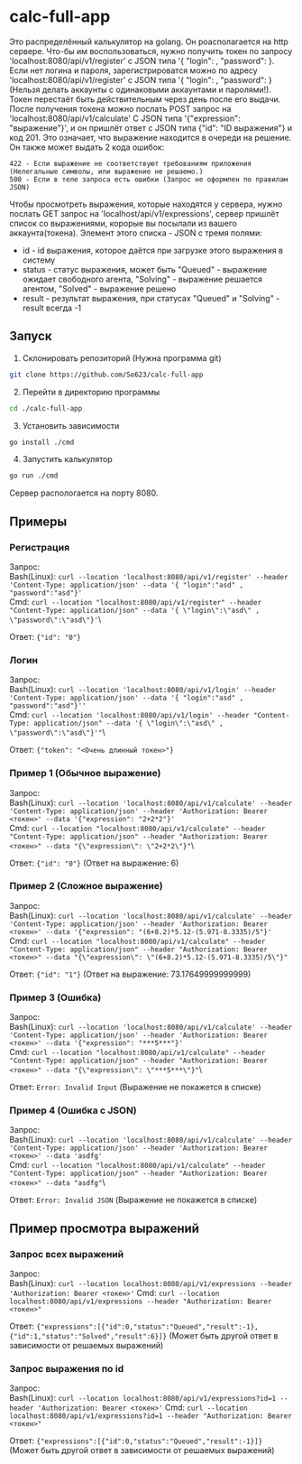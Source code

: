# calc-full-app

Это распределённый калькулятор на golang. Он роасполагается на http сервере. Что-бы им воспользоваться, нужно получить токен по запросу 'localhost:8080/api/v1/register' с JSON типа '{ "login": , "password": }. Если нет логина и пароля, зарегистрироватся можно по адресу 'localhost:8080/api/v1/register' с JSON типа '{ "login": , "password": } (Нельзя делать аккаунты с одинаковыми аккаунтами и паролями!). Токен перестаёт быть действительным через день после его выдачи. После получения токена можно послать POST запрос на 'localhost:8080/api/v1/calculate' С JSON типа '{"expression": "выражение"}', и он пришлёт ответ с JSON типа {"id": "ID выражения"} и код 201. Это означает, что выражение находится в очереди на решение. Он также может выдать 2 кода ошибок:

    422 - Если выражение не соответствуют требованиям приложения (Нелегальные символы, или выражение не решаемо.)
    500 - Если в теле запроса есть ошибки (Запрос не оформлен по правилам JSON)

Чтобы просмотреть выражения, которые находятся у сервера, нужно послать GET запрос на 'localhost/api/v1/expressions', сервер пришлёт список со выражениями, корорые вы посылали из вашего аккаунта(токена). Элемент этого списка - JSON с тремя полями:
+ id - id выражения, которое даётся при загрузке этого выражения в систему
+ status - статус выражения, может быть "Queued" - выражение ожидает свободного агента, "Solving" - выражение решается агентом, "Solved" - выражение решено
+ result - результат выражения, при статусах "Queued" и "Solving" - result всегда -1


## Запуск

1. Cклонировать репозиторий (Нужна программа git)
```bash
git clone https://github.com/Se623/calc-full-app
```
2. Перейти в директорию программы
```bash
cd ./calc-full-app
```
3. Установить зависимости
```bash
go install ./cmd
```
4. Запустить калькулятор
```bash
go run ./cmd
```

Сервер распологается на порту 8080.

## Примеры

### Регистрация
Запрос:\
Bash(Linux): `curl --location 'localhost:8080/api/v1/register' --header 'Content-Type: application/json' --data '{ "login":"asd" , "password":"asd"}'`\
Cmd: `curl --location "localhost:8080/api/v1/register" --header "Content-Type: application/json" --data '{ \"login\":\"asd\" , \"password\":\"asd\"}'`\

Ответ: `{"id": "0"}` 

### Логин
Запрос:\
Bash(Linux): `curl --location 'localhost:8080/api/v1/login' --header 'Content-Type: application/json' --data '{ "login":"asd" , "password":"asd"}''`\
Cmd: `curl --location 'localhost:8080/api/v1/login' --header "Content-Type: application/json" --data '{ \"login\":\"asd\" , \"password\":\"asd\"}'"`\

Ответ: `{"token": "<Очень длинный токен>"}` 


### Пример 1 (Обычное выражение)
Запрос:\
Bash(Linux): `curl --location 'localhost:8080/api/v1/calculate' --header 'Content-Type: application/json' --header 'Authorization: Bearer <токен>' --data '{"expression": "2+2*2"}'`\
Cmd: `curl --location "localhost:8080/api/v1/calculate" --header "Content-Type: application/json" --header "Authorization: Bearer <токен>" --data "{\"expression\": \"2+2*2\"}"`\

Ответ: `{"id": "0"}` (Ответ на выражение: 6)

### Пример 2 (Сложное выражение)
Запрос:\
Bash(Linux): `curl --location 'localhost:8080/api/v1/calculate' --header 'Content-Type: application/json' --header 'Authorization: Bearer <токен>' --data '{"expression": "(6+8.2)*5.12-(5.971-8.3335)/5"}'`\
Cmd: `curl --location "localhost:8080/api/v1/calculate" --header "Content-Type: application/json" --header "Authorization: Bearer <токен>" --data "{\"expression\": \"(6+8.2)*5.12-(5.971-8.3335)/5\"}"`

Ответ: `{"id": "1"}` (Ответ на выражение: 73.17649999999999)

### Пример 3 (Ошибка)
Запрос:\
Bash(Linux): `curl --location 'localhost:8080/api/v1/calculate' --header 'Content-Type: application/json' --header 'Authorization: Bearer <токен>' --data '{"expression": "***5***"}'`\
Cmd: `curl --location "localhost:8080/api/v1/calculate" --header "Content-Type: application/json" --header "Authorization: Bearer <токен>" --data "{\"expression\": \"***5***\"}"`\

Ответ: `Error: Invalid Input` (Выражение не покажется в списке)

### Пример 4 (Ошибка c JSON)
Запрос:\
Bash(Linux): `curl --location 'localhost:8080/api/v1/calculate' --header 'Content-Type: application/json' --header 'Authorization: Bearer <токен>' --data 'asdfg'`\
Cmd: `curl --location "localhost:8080/api/v1/calculate" --header "Content-Type: application/json" --header "Authorization: Bearer <токен>" --data "asdfg"`\

Ответ: `Error: Invalid JSON` (Выражение не покажется в списке)

## Пример просмотра выражений
### Запрос всех выражений
Запрос:\
Bash(Linux): `curl --location localhost:8080/api/v1/expressions --header 'Authorization: Bearer <токен>'`
Cmd: `curl --location localhost:8080/api/v1/expressions --header "Authorization: Bearer <токен>"`

Ответ: `{"expressions":[{"id":0,"status":"Queued","result":-1},{"id":1,"status":"Solved","result":6}]}` (Может быть другой ответ в зависимости от решаемых выражений)

### Запрос выражения по id
Запрос:\
Bash(Linux): `curl --location localhost:8080/api/v1/expressions?id=1 --header 'Authorization: Bearer <токен>'`
Cmd: `curl --location localhost:8080/api/v1/expressions?id=1 --header "Authorization: Bearer <токен>"`


Ответ: `{"expressions":[{"id":0,"status":"Queued","result":-1}]}` (Может быть другой ответ в зависимости от решаемых выражений)





